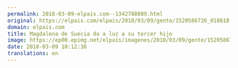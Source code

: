 ```yaml
---
permalink: 2018-03-09-elpais.com--1342788889.html
original: https://elpais.com/elpais/2018/03/09/gente/1520586726_018618.html#?ref=rss&format=simple&link=link
domain: elpais.com
title: Magdalena de Suecia da a luz a su tercer hijo
image: https://ep00.epimg.net/elpais/imagenes/2018/03/09/gente/1520586726_018618_1520587536_rrss_normal.jpg
date: 2018-03-09 10:12:38
translations: en
---
```


